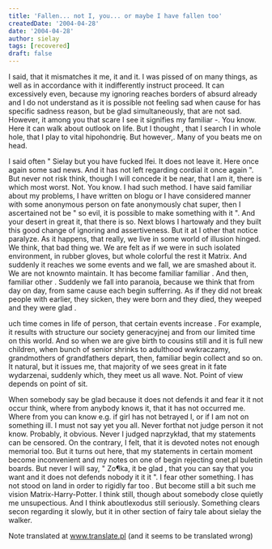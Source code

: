 ```yaml
---
title: 'Fallen... not I, you... or maybe I have fallen too'
createdDate: '2004-04-28'
date: '2004-04-28'
author: sielay
tags: [recovered]
draft: false
---
```


I said, that it mismatches it me, it and it. I was pissed of on many things, as well as in accordance with it indifferently instruct proceed. It can excessively even, because my ignoring reaches borders of absurd already and I do not understand as it is possible not feeling sad when cause for has specific sadness reason, but be glad simultaneously, that are not sad. However, it among you that scare I see it signifies my familiar -. You know. Here it can walk about outlook on life. But I thought , that I search I in whole hole, that I play to vital hipohondrię. But however,. Many of you beats me on head.






I said often " Sielay but you have fucked lfei. It does not leave it. Here once again some sad news. And it has not left regarding cordial it once again ". But never not risk think, though I will concede it be near, that I am it, there is which most worst. Not. You know. I had such method. I have said familiar about my problems, I have written on blogu or I have considered manner with some anonymous person on fate anonymously chat super, then I ascertained not be " so evil, it is possible to make something with it ". And your desert in great it, that there is so. Next blows I hartowały and they built this good change of ignoring and assertiveness. But it at I other that notice paralyze. As it happens, that really, we live in some world of illusion hinged. We think, that bad thing we. We are felt as if we were in such isolated environment, in rubber gloves, but whole colorful the rest it Matrix. And suddenly it reaches we some events and we fall, we are smashed about it. We are not knownto maintain. It has become familiar familiar . And then, familiar other . Suddenly we fall into paranoia, because we think that from day on day, from same cause each begin sufferring. As if they did not break people with earlier, they sicken, they were born and they died, they weeped and they were glad .



uch time comes in life of person, that certain events increase . For example, it results with structure our society generacyjnej and from our limited time on this world. And so when we are give birth to cousins still and it is full new children, when bunch of senior shrinks to adulthood wwkraczamy, grandmothers of grandfathers depart, then, familiar begin collect and so on. It natural, but it issues me, that majority of we sees great in it fate wydarzenai, suddenly which, they meet us all wave. Not. Point of view depends on point of sit.

When somebody say be glad because it does not defends it and fear it it not occur think, where from anybody knows it, that it has not occurred me. Where from you can know e.g. if girl has not betrayed I, or if I am not on something ill. I must not say yet you all. Never forthat not judge person it not know. Probably, it obvious. Never I judged naprzykład, that my statements can be censored. On the contrary, I felt, that it is devoted notes not enough memorial too. But it turns out here, that my statements in certain moment become inconvenient and my notes on one of begin rejecting onet.pl buletin boards. But never I will say, " Zo¶ka, it be glad , that you can say that you want and it does not defends nobody it it it ". I fear other something. I has not stood on land in order to rigidly far too . But become still a bit such me vision Matrix-Harry-Potter. I think still, though about somebody close quietly me unsupectious. And I think aboutlexodus still seriously. Something clears secon regarding it slowly, but it in other section of fairy tale about sielay the walker.

Note translated at www.translate.pl (and it seems to be translated wrong)
